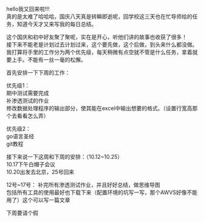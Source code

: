 hello我又回来啦!!!  
真的是太难了哈哈哈，国庆八天真是转瞬即逝呢，回学校这三天也在忙导师给的任务，知道今天才又来写我的每日总结。

这个国庆和初中好友聚了聚呢，实在是开心，听他们讲的故事也收获了很多！  
接下来不能老是计划过去计划过来，这个要先做，这个后做，到头来什么都没做。  
我打算将手里的工作分为两个优先级，每天稍微有点空就不管是什么任务，拿着就要上手。不能有一丝一毫的松懈。  



首先安排一下下周的工作：  

优先级1：  
期中测试需要完成  
补渗透测试的作业  
修改数据处理程序的输出部分，使其能在excel中输出想要的格式。（设置行宽高那个去看看怎么弄）

优先级2：  
go语言圣经  
git教程  



接下来说一下这周和下周的安排：（10.12~10.25）  
10.17下午白帽子会议  
10.20出发去北京，25号回来  

12号~17号：
补完所有渗透测试作业，并且好好总结，做思维导图  
包括所有工具的使用最好也下载下来（配置环境的坑写一写，那个AWVS好像不能用了）这个可以写一篇文章

下周要请个假




